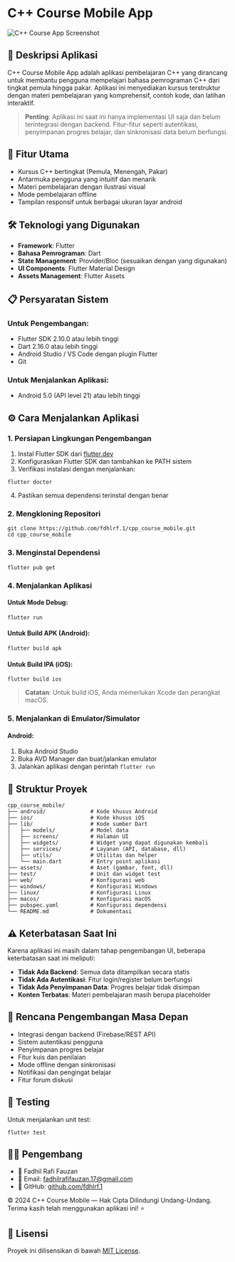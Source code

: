 <h1 class="code-line" data-line-start=0 data-line-end=1 ><a id="C_Course_Mobile_App_0"></a>C++ Course Mobile App</h1>
<p class="has-line-data" data-line-start="2" data-line-end="3"><img src="https://hebbkx1anhila5yf.public.blob.vercel-storage.com/CPPP.PNG-9GNPQQ4qyon3Scf0w7v9gajWluGF9d.png" alt="C++ Course App Screenshot"></p>
<h2 class="code-line" data-line-start=4 data-line-end=5 ><a id="_Deskripsi_Aplikasi_4"></a>📝 Deskripsi Aplikasi</h2>
<p class="has-line-data" data-line-start="6" data-line-end="7">C++ Course Mobile App adalah aplikasi pembelajaran C++ yang dirancang untuk membantu pengguna mempelajari bahasa pemrograman C++ dari tingkat pemula hingga pakar. Aplikasi ini menyediakan kursus terstruktur dengan materi pembelajaran yang komprehensif, contoh kode, dan latihan interaktif.</p>
<blockquote>
<p class="has-line-data" data-line-start="8" data-line-end="9"><strong>Penting</strong>: Aplikasi ini saat ini hanya implementasi UI saja dan belum terintegrasi dengan backend. Fitur-fitur seperti autentikasi, penyimpanan progres belajar, dan sinkronisasi data belum berfungsi.</p>
</blockquote>
<h2 class="code-line" data-line-start=10 data-line-end=11 ><a id="_Fitur_Utama_10"></a>🚀 Fitur Utama</h2>
<ul>
<li class="has-line-data" data-line-start="12" data-line-end="13">Kursus C++ bertingkat (Pemula, Menengah, Pakar)</li>
<li class="has-line-data" data-line-start="13" data-line-end="14">Antarmuka pengguna yang intuitif dan menarik</li>
<li class="has-line-data" data-line-start="14" data-line-end="15">Materi pembelajaran dengan ilustrasi visual</li>
<li class="has-line-data" data-line-start="15" data-line-end="16">Mode pembelajaran offline</li>
<li class="has-line-data" data-line-start="16" data-line-end="18">Tampilan responsif untuk berbagai ukuran layar android</li>
</ul>
<h2 class="code-line" data-line-start=18 data-line-end=19 ><a id="_Teknologi_yang_Digunakan_18"></a>🛠️ Teknologi yang Digunakan</h2>
<ul>
<li class="has-line-data" data-line-start="20" data-line-end="21"><strong>Framework</strong>: Flutter</li>
<li class="has-line-data" data-line-start="21" data-line-end="22"><strong>Bahasa Pemrograman</strong>: Dart</li>
<li class="has-line-data" data-line-start="22" data-line-end="23"><strong>State Management</strong>: Provider/Bloc (sesuaikan dengan yang digunakan)</li>
<li class="has-line-data" data-line-start="23" data-line-end="24"><strong>UI Components</strong>: Flutter Material Design</li>
<li class="has-line-data" data-line-start="24" data-line-end="26"><strong>Assets Management</strong>: Flutter Assets</li>
</ul>
<h2 class="code-line" data-line-start=26 data-line-end=27 ><a id="_Persyaratan_Sistem_26"></a>📋 Persyaratan Sistem</h2>
<h3 class="code-line" data-line-start=28 data-line-end=29 ><a id="Untuk_Pengembangan_28"></a>Untuk Pengembangan:</h3>
<ul>
<li class="has-line-data" data-line-start="30" data-line-end="31">Flutter SDK 2.10.0 atau lebih tinggi</li>
<li class="has-line-data" data-line-start="31" data-line-end="32">Dart 2.16.0 atau lebih tinggi</li>
<li class="has-line-data" data-line-start="32" data-line-end="33">Android Studio / VS Code dengan plugin Flutter</li>
<li class="has-line-data" data-line-start="33" data-line-end="35">Git</li>
</ul>
<h3 class="code-line" data-line-start=35 data-line-end=36 ><a id="Untuk_Menjalankan_Aplikasi_35"></a>Untuk Menjalankan Aplikasi:</h3>
<ul>
<li class="has-line-data" data-line-start="37" data-line-end="38">Android 5.0 (API level 21) atau lebih tinggi</li>
</ul>
<h2 class="code-line" data-line-start=40 data-line-end=41 ><a id="_Cara_Menjalankan_Aplikasi_40"></a>⚙️ Cara Menjalankan Aplikasi</h2>
<h3 class="code-line" data-line-start=42 data-line-end=43 ><a id="1_Persiapan_Lingkungan_Pengembangan_42"></a>1. Persiapan Lingkungan Pengembangan</h3>
<ol>
<li class="has-line-data" data-line-start="44" data-line-end="45">Instal Flutter SDK dari <a href="https://flutter.dev/docs/get-started/install">flutter.dev</a></li>
<li class="has-line-data" data-line-start="45" data-line-end="46">Konfigurasikan Flutter SDK dan tambahkan ke PATH sistem</li>
<li class="has-line-data" data-line-start="46" data-line-end="47">Verifikasi instalasi dengan menjalankan:</li>
</ol>
<pre><code class="has-line-data" data-line-start="48" data-line-end="50" class="language-bash">flutter doctor
</code></pre>
<ol start="4">
<li class="has-line-data" data-line-start="51" data-line-end="53">Pastikan semua dependensi terinstal dengan benar</li>
</ol>
<h3 class="code-line" data-line-start=53 data-line-end=54 ><a id="2_Mengkloning_Repositori_53"></a>2. Mengkloning Repositori</h3>
<pre><code class="has-line-data" data-line-start="56" data-line-end="59" class="language-bash">git <span class="hljs-built_in">clone</span> https://github.com/fdhlrf.1/cpp_course_mobile.git
<span class="hljs-built_in">cd</span> cpp_course_mobile
</code></pre>
<h3 class="code-line" data-line-start=60 data-line-end=61 ><a id="3_Menginstal_Dependensi_60"></a>3. Menginstal Dependensi</h3>
<pre><code class="has-line-data" data-line-start="63" data-line-end="65" class="language-shellscript">flutter pub get
</code></pre>
<h3 class="code-line" data-line-start=66 data-line-end=67 ><a id="4_Menjalankan_Aplikasi_66"></a>4. Menjalankan Aplikasi</h3>
<h4 class="code-line" data-line-start=68 data-line-end=69 ><a id="Untuk_Mode_Debug_68"></a>Untuk Mode Debug:</h4>
<pre><code class="has-line-data" data-line-start="71" data-line-end="73" class="language-shellscript">flutter run
</code></pre>
<h4 class="code-line" data-line-start=74 data-line-end=75 ><a id="Untuk_Build_APK_Android_74"></a>Untuk Build APK (Android):</h4>
<pre><code class="has-line-data" data-line-start="77" data-line-end="79" class="language-shellscript">flutter build apk
</code></pre>
<h4 class="code-line" data-line-start=80 data-line-end=81 ><a id="Untuk_Build_IPA_iOS_80"></a>Untuk Build IPA (iOS):</h4>
<pre><code class="has-line-data" data-line-start="83" data-line-end="85" class="language-shellscript">flutter build ios
</code></pre>
<blockquote>
<p class="has-line-data" data-line-start="86" data-line-end="87"><strong>Catatan</strong>: Untuk build iOS, Anda memerlukan Xcode dan perangkat macOS.</p>
</blockquote>
<h3 class="code-line" data-line-start=88 data-line-end=89 ><a id="5_Menjalankan_di_EmulatorSimulator_88"></a>5. Menjalankan di Emulator/Simulator</h3>
<h4 class="code-line" data-line-start=90 data-line-end=91 ><a id="Android_90"></a>Android:</h4>
<ol>
<li class="has-line-data" data-line-start="92" data-line-end="93">Buka Android Studio</li>
<li class="has-line-data" data-line-start="93" data-line-end="94">Buka AVD Manager dan buat/jalankan emulator</li>
<li class="has-line-data" data-line-start="94" data-line-end="95">Jalankan aplikasi dengan perintah <code>flutter run</code></li>
</ol>
<h2 class="code-line" data-line-start=97 data-line-end=98 ><a id="_Struktur_Proyek_97"></a>📁 Struktur Proyek</h2>
<pre><code class="has-line-data" data-line-start="100" data-line-end="119" class="language-plaintext">cpp_course_mobile/
├── android/              # Kode khusus Android
├── ios/                  # Kode khusus iOS
├── lib/                  # Kode sumber Dart
│   ├── models/           # Model data
│   ├── screens/          # Halaman UI
│   ├── widgets/          # Widget yang dapat digunakan kembali
│   ├── services/         # Layanan (API, database, dll)
│   ├── utils/            # Utilitas dan helper
│   └── main.dart         # Entry point aplikasi
├── assets/               # Aset (gambar, font, dll)
├── test/                 # Unit dan widget test
├── web/                  # Konfigurasi web
├── windows/              # Konfigurasi Windows
├── linux/                # Konfigurasi Linux
├── macos/                # Konfigurasi macOS
├── pubspec.yaml          # Konfigurasi dependensi
└── README.md             # Dokumentasi
</code></pre>
<h2 class="code-line" data-line-start=120 data-line-end=121 ><a id="_Keterbatasan_Saat_Ini_120"></a>⚠️ Keterbatasan Saat Ini</h2>
<p class="has-line-data" data-line-start="122" data-line-end="123">Karena aplikasi ini masih dalam tahap pengembangan UI, beberapa keterbatasan saat ini meliputi:</p>
<ul>
<li class="has-line-data" data-line-start="124" data-line-end="125"><strong>Tidak Ada Backend</strong>: Semua data ditampilkan secara statis</li>
<li class="has-line-data" data-line-start="125" data-line-end="126"><strong>Tidak Ada Autentikasi</strong>: Fitur login/register belum berfungsi</li>
<li class="has-line-data" data-line-start="126" data-line-end="127"><strong>Tidak Ada Penyimpanan Data</strong>: Progres belajar tidak disimpan</li>
<li class="has-line-data" data-line-start="127" data-line-end="128"><strong>Konten Terbatas</strong>: Materi pembelajaran masih berupa placeholder</li>
</ul>
<h2 class="code-line" data-line-start=130 data-line-end=131 ><a id="_Rencana_Pengembangan_Masa_Depan_130"></a>🔮 Rencana Pengembangan Masa Depan</h2>
<ul>
<li class="has-line-data" data-line-start="132" data-line-end="133">Integrasi dengan backend (Firebase/REST API)</li>
<li class="has-line-data" data-line-start="133" data-line-end="134">Sistem autentikasi pengguna</li>
<li class="has-line-data" data-line-start="134" data-line-end="135">Penyimpanan progres belajar</li>
<li class="has-line-data" data-line-start="135" data-line-end="136">Fitur kuis dan penilaian</li>
<li class="has-line-data" data-line-start="136" data-line-end="137">Mode offline dengan sinkronisasi</li>
<li class="has-line-data" data-line-start="137" data-line-end="138">Notifikasi dan pengingat belajar</li>
<li class="has-line-data" data-line-start="138" data-line-end="140">Fitur forum diskusi</li>
</ul>
<h2 class="code-line" data-line-start=140 data-line-end=141 ><a id="_Testing_140"></a>🧪 Testing</h2>
<p class="has-line-data" data-line-start="142" data-line-end="143">Untuk menjalankan unit test:</p>
<pre><code class="has-line-data" data-line-start="145" data-line-end="147" class="language-shellscript">flutter test
</code></pre>
<h2 class="code-line" data-line-start=148 data-line-end=149 ><a id="_Pengembang_148"></a>👨‍💻 Pengembang</h2>
<ul>
<li class="has-line-data" data-line-start="150" data-line-end="151">👤 Fadhil Rafi Fauzan</li>
<li class="has-line-data" data-line-start="151" data-line-end="152">📧 Email: <a href="mailto:fadhilrafifauzan.17@gmail.com">fadhilrafifauzan.17@gmail.com</a></li>
<li class="has-line-data" data-line-start="152" data-line-end="154">🐙 GitHub: <a href="http://github.com/fdhlrf.1">github.com/fdhlrf.1</a></li>
</ul>
<p class="has-line-data" data-line-start="154" data-line-end="156">© 2024 C++ Course Mobile — Hak Cipta Dilindungi Undang-Undang.<br>
Terima kasih telah menggunakan aplikasi ini! ⭐</p>
<h2 class="code-line" data-line-start=157 data-line-end=158 ><a id="_Lisensi_157"></a>📜 Lisensi</h2>
<p class="has-line-data" data-line-start="159" data-line-end="160">Proyek ini dilisensikan di bawah <a href="LICENSE">MIT License</a>.</p>
